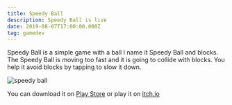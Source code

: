 ```yaml
---
title: Speedy Ball
description: Speedy Ball is live
date: 2019-08-07T17:00:00.000Z
tag: gamedev
---
```

Speedy Ball is a simple game with a ball I name it Speedy Ball and blocks. The Speedy Ball is moving too fast and it is going to collide with blocks. You help it avoid blocks by tapping to slow it down.

![speedy ball](/uploads/screenshot_20190801-211335.png "speedy ball")

You can download it on [Play Store](https://play.google.com/store/apps/details?id=com.koogio.speedyball) or play it on [itch.io](https://phongduong.itch.io/speedy-ball)
